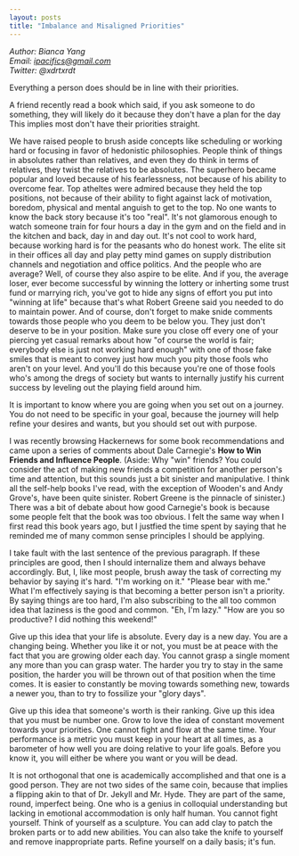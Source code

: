 ```yaml
---
layout: posts
title: "Imbalance and Misaligned Priorities"
---
```

*Author: Bianca Yang*<br>
*Email: ipacifics@gmail.com*<br>
*Twitter: @xdrtxrdt*<br>

Everything a person does should be in line with their priorities. 

A friend recently read a book which said, if you ask someone to do something, they will likely do it 
because they don't have a plan for the day This implies most don't have their priorities straight. 

We have raised people to brush aside concepts like scheduling or working hard or focusing in favor of 
hedonistic philosophies. People think of things in absolutes rather than relatives, and even they do think
in terms of relatives, they twist the relatives to be absolutes. The superhero became popular and loved 
because of his fearlessness, not because of his ability to overcome fear. Top atheltes were admired 
because they held the top positions, not because of their ability to fight against lack of motivation, 
boredom, physical and mental anguish to get to the top. No one wants to know the back story because 
it's too "real". It's not glamorous enough to watch someone train for four hours a day in the gym and 
on the field and in the kitchen and back, day in and day out. It's not cool to work hard, because working 
hard is for the peasants who do honest work. The elite sit in their offices all day and play petty mind 
games on supply distribution channels and negotiation and office politics. And the people who are average? 
Well, of course they also aspire to be elite. And if you, the average loser, ever become 
successful by winning the lottery or inherting some trust fund or marrying rich, you've got to hide any 
signs of effort you put into "winning at life" because that's what Robert Greene said you needed to do 
to maintain power. And of course, don't forget to make snide comments towards those people who you deem 
to be below you. They just don't deserve to be in your position. Make sure you close off every one of your 
piercing yet casual remarks about how "of course the world is fair; everybody else is just not working 
hard enough" with one of those fake smiles that is meant to convey just how much you pity those fools 
who aren't on your level. And you'll do this because you're one of those fools who's among the dregs of 
society but wants to internally justify his current success by leveling out the playing field around him.

It is important to know where you are going when you set out on a journey. You do not need to be specific 
in your goal, because the journey will help refine your desires and wants, but you should set out with 
purpose. 

I was recently browsing Hackernews for some book recommendations and came upon a series of comments about 
Dale Carnegie's __How to Win Friends and Influence People__. (Aside: Why "win" friends? You could 
consider the act of making new friends a competition for another person's time and attention, but 
this sounds just a bit sinister and manipulative. I think all the self-help books I've read, with the 
exception of Wooden's and Andy Grove's, have been quite sinister. Robert Greene is the pinnacle of 
sinister.) There was a bit of debate about how good Carnegie's book is because some people felt that 
the book was too obvious. I felt the same way when I first read this book years ago, but I justfied the 
time spent by saying that he reminded me of many common sense principles I should be applying.

I take fault with the last sentence of the previous paragraph. If these principles are good, then I 
should internalize them and always behave accordingly. But, I, like most people, brush away the task of 
correcting my behavior by saying it's hard. "I'm working on it." "Please bear with me." What I'm 
effectively saying is that becoming a better person isn't a priority. By saying things are too hard, I'm 
also subscribing to the all too common idea that laziness is the good and common. "Eh, I'm lazy." 
"How are you so productive? I did nothing this weekend!"

Give up this idea that your life is absolute. Every day is a new day. You are a changing being. Whether you 
like it or not, you must be at peace with the fact that you are growing older each day. You cannot 
grasp a single moment any more than you can grasp water. The harder you try to stay in the same position, 
the harder you will be thrown out of that position when the time comes. It is easier to constantly be 
moving towards something new, towards a newer you, than to try to fossilize your "glory days".

Give up this idea that someone's worth is their ranking. Give up this idea that you must be number one. 
Grow to love the idea of constant movement towards your priorities. One cannot fight and flow at the 
same time. Your performance is a metric you must keep in your heart at all times, as a barometer of how 
well you are doing relative to your life goals. Before you know it, you will either be where you want 
or you will be dead.

It is not orthogonal that one is academically accomplished and that one is a good person. They are not two 
sides of the same coin, because that implies a flipping akin to that of Dr. Jekyll and Mr. Hyde. They are 
part of the same, round, imperfect being. One who is a genius in colloquial understanding but lacking 
in emotional accommodation is only half human. You cannot fight yourself. Think of yourself as a sculpture.
You can add clay to patch the broken parts or to add new abilities. You can also take the knife to yourself 
and remove inappropriate parts. Refine yourself on a daily basis; it's fun.
